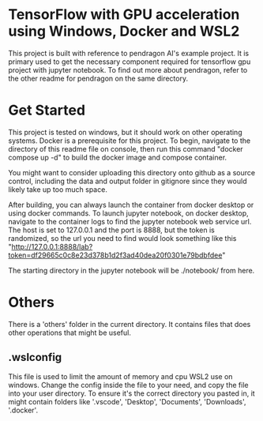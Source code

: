 
# TensorFlow with GPU acceleration using Windows, Docker and WSL2

This project is built with reference to pendragon AI's example project. It is primary used to get the necessary component required for tensorflow gpu project with jupyter notebook. To find out more about pendragon, refer to the other readme for pendragon on the same directory.

# Get Started

This project is tested on windows, but it should work on other operating systems. Docker is a prerequisite for this project. To begin, navigate to the directory of this readme file on console, then run this command "docker compose up -d" to build the docker image and compose container.

You might want to consider uploading this directory onto github as a source control, including the data and output folder in gitignore since they would likely take up too much space.

After building, you can always launch the container from docker desktop or using docker commands.
To launch jupyter notebook, on docker desktop, navigate to the container logs to find the jupyter notebook web service url. The host is set to 127.0.0.1 and the port is 8888, but the token is randomized, so the url you need to find would look something like this "http://127.0.0.1:8888/lab?token=df29665c0c8e23d378b1d2f3ad40dea20f0301e79bdbfdee"

The starting directory in the jupyter notebook will be ./notebook/ from here.

# Others

There is a 'others' folder in the current directory. It contains files that does other operations that might be useful.

## .wslconfig

This file is used to limit the amount of memory and cpu WSL2 use on windows. Change the config inside the file to your need, and copy the file into your user directory. To ensure it's the correct directory you pasted in, it might contain folders like '.vscode', 'Desktop', 'Documents', 'Downloads', '.docker'.



